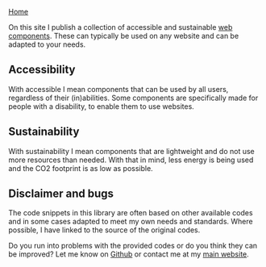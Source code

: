[Home](/accsus-components/)

On this site I publish a collection of accessible and sustainable [web components](/accsus-components/components/). These can typically be used on any website and can be adapted to your needs. 

## Accessibility
With accessible I mean components that can be used by all users, regardless of their (in)abilities. Some components are specifically made for people with a disability, to enable them to use websites. 

## Sustainability
With sustainability I mean components that are lightweight and do not use more resources than needed. With that in mind, less energy is being used and the CO2 footprint is as low as possible. 

## Disclaimer and bugs
The code snippets in this library are often based on other available codes and in some cases adapted to meet my own needs and standards. Where possible, I have linked to the source of the original codes.

Do you run into problems with the provided codes or do you think they can be improved? Let me know on [Github](https://github.com/alverdae/accsus-components) or contact me at my [main website](https://alverdae.com/en/contact-en/).